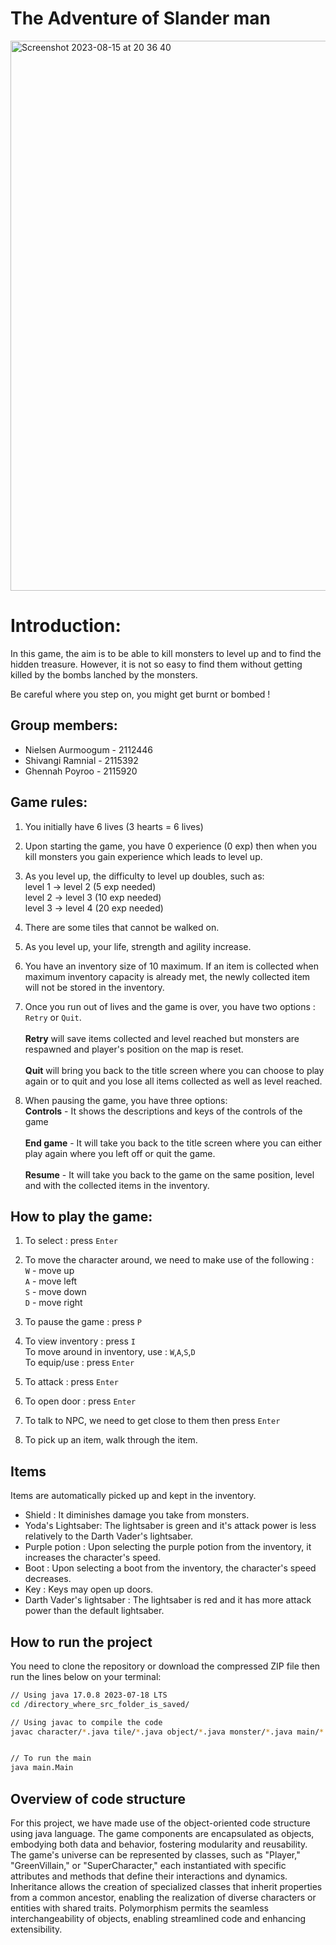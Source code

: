 # The Adventure of Slander man

<img width="880" alt="Screenshot 2023-08-15 at 20 36 40" src="https://github.com/Nielsen-Aurmoogum/RPG/assets/123058725/c8a1c1aa-9dc8-4c7c-99f8-5d932fb70111">

# Introduction: 
In this game, the aim is to be able to kill monsters to level up and to find the hidden treasure. However, it is not so easy to find them without getting killed by the bombs lanched by the monsters. 

Be careful where you step on, you might get burnt or bombed !
## Group members: 
* Nielsen Aurmoogum - 2112446
* Shivangi Ramnial - 2115392
* Ghennah Poyroo - 2115920

## Game rules:
1. You initially have 6 lives (3 hearts = 6 lives) <br>

2. Upon starting the game, you have 0 experience (0 exp) then when you kill monsters you gain experience which leads to level up. 
3. As you level up, the difficulty to level up doubles, such as: <br>
level 1 -> level 2 (5 exp needed)
<br> level 2 -> level 3 (10 exp needed)
<br> level 3 -> level 4 (20 exp needed)

4. There are some tiles that cannot be walked on. <br>

5. As you level up, your life, strength and agility increase. 

6. You have an inventory size of 10 maximum. If an item is collected when maximum inventory capacity is already met, the newly collected item will not be stored in the inventory. 
7. Once you run out of lives and the game is over, you have two options : `Retry` or `Quit`. <br>
<br>**Retry** will save items collected and level reached but monsters are respawned and player's position on the map is reset.<br>
<br> **Quit** will bring you back to the title screen where you can choose to play again or to quit and you lose all items collected as well as level reached. 
8. When pausing the game, you have three options:
 <br> **Controls** - It shows the descriptions and keys of the controls of the game <br>
 <br> **End game** - It will take you back to the title screen where you can either play again where you left off or quit the game.<br>
 <br>**Resume** - It will take you back to the game on the same position, level and with the collected items in the inventory. 

## How to play the game:
1. To select : press `Enter`<br>
2. To move the character around, we need to make use of the following : 
<br> `W` - move up
<br> `A` - move left
<br> `S` - move down
<br> `D` - move right
3. To pause the game : press `P` <br>
4. To view inventory : press `I` <br>
To move around in inventory, use : `W`,`A`,`S`,`D`
<br> To equip/use : press `Enter`

5. To attack : press `Enter` <br>

6. To open door : press `Enter` <br>
7. To talk to NPC, we need to get close to them then press `Enter`
8. To pick up an item, walk through the item.<br>

## Items
Items are automatically picked up and kept in the inventory.

* Shield : It diminishes damage you take from monsters.
* Yoda's Lightsaber: The lightsaber is green and it's attack power is less relatively to the Darth Vader's lightsaber.
* Purple potion : Upon selecting the purple potion from the inventory, it increases the character's speed.
* Boot : Upon selecting a boot from the inventory, the character's speed decreases. 
* Key : Keys may open up doors.
* Darth Vader's lightsaber : The lightsaber is red and it has more attack power than the default lightsaber. 


## How to run the project 

You need to clone the repository or download the compressed ZIP file then run the lines below on your terminal:

```bash
// Using java 17.0.8 2023-07-18 LTS
cd /directory_where_src_folder_is_saved/ 

// Using javac to compile the code
javac character/*.java tile/*.java object/*.java monster/*.java main/*.java 


// To run the main
java main.Main

```
## Overview of code structure
For this project, we have made use of the object-oriented code structure using java language. The game components are encapsulated as objects, embodying both data and behavior, fostering modularity and reusability. The game's universe can be represented by classes, such as "Player," "GreenVillain," or "SuperCharacter," each instantiated with specific attributes and methods that define their interactions and dynamics. Inheritance allows the creation of specialized classes that inherit properties from a common ancestor, enabling the realization of diverse characters or entities with shared traits. Polymorphism permits the seamless interchangeability of objects, enabling streamlined code and enhancing extensibility. 
